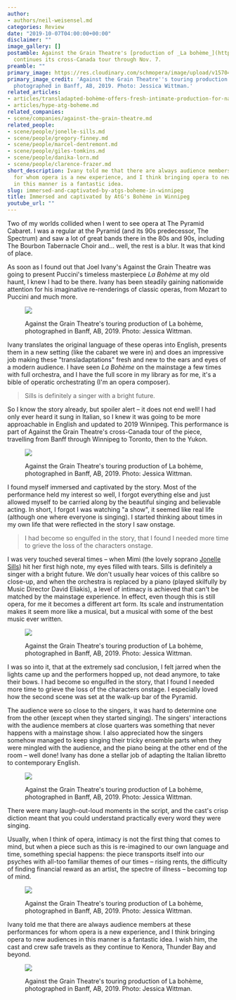 ```yaml
---
author:
- authors/neil-weisensel.md
categories: Review
date: "2019-10-07T04:00:00+00:00"
disclaimer: ""
image_gallery: []
postamble: Against the Grain Theatre's [production of _La bohème_](http://againstthegraintheatre.com/la-boheme/)
  continues its cross-Canada tour through Nov. 7.
preamble: ""
primary_image: https://res.cloudinary.com/schmopera/image/upload/v1570494536/media/2019/10/sqOP190927_DSC4071_dznjel.jpg
primary_image_credit: 'Against the Grain Theatre''s touring production of La bohème,
  photographed in Banff, AB, 2019. Photo: Jessica Wittman.'
related_articles:
- articles/transladapted-bohème-offers-fresh-intimate-production-for-national-tour.md
- articles/hype-atg-boheme.md
related_companies:
- scene/companies/against-the-grain-theatre.md
related_people:
- scene/people/jonelle-sills.md
- scene/people/gregory-finney.md
- scene/people/marcel-dentremont.md
- scene/people/giles-tomkins.md
- scene/people/danika-lorn.md
- scene/people/clarence-frazer.md
short_description: Ivany told me that there are always audience members at these performances
  for whom opera is a new experience, and I think bringing opera to new audiences
  in this manner is a fantastic idea.
slug: immersed-and-captivated-by-atgs-boheme-in-winnipeg
title: Immersed and captivated by AtG's Bohème in Winnipeg
youtube_url: ""
---
```

Two of my worlds collided when I went to see opera at The Pyramid Cabaret. I was a regular at the Pyramid (and its 90s predecessor, The Spectrum) and saw a lot of great bands there in the 80s and 90s, including The Bourbon Tabernacle Choir and… well, the rest is a blur. It was that kind of place.

As soon as I found out that Joel Ivany's Against the Grain Theatre was going to present Puccini's timeless masterpiece _La Bohème_ at my old haunt, I knew I had to be there. Ivany has been steadily gaining nationwide attention for his imaginative re-renderings of classic operas, from Mozart to Puccini and much more.

<figure data-type="image">

![](https://res.cloudinary.com/schmopera/image/upload/v1570494644/media/2019/10/OP190927_DSC4139_dnjbg1.jpg)

<figcaption>Against the Grain Theatre's touring production of La bohème, photographed in Banff, AB, 2019. Photo: Jessica Wittman.</figcaption>

</figure>

Ivany translates the original language of these operas into English, presents them in a new setting (like the cabaret we were in) and does an impressive job making these "transladaptations" fresh and new to the ears and eyes of a modern audience. I have seen _La Bohème_ on the mainstage a few times with full orchestra, and I have the full score in my library as for me, it's a bible of operatic orchestrating (I'm an opera composer).

> Sills is definitely a singer with a bright future.

So I know the story already, but spoiler alert – it does not end well! I had only ever heard it sung in Italian, so I knew it was going to be more approachable in English and updated to 2019 Winnipeg. This performance is part of Against the Grain Theatre's cross-Canada tour of the piece, travelling from Banff through Winnipeg to Toronto, then to the Yukon.

<figure data-type="image">

![](https://res.cloudinary.com/schmopera/image/upload/v1570494657/media/2019/10/OP190927_DSC4179_kxrmbq.jpg)

<figcaption>Against the Grain Theatre's touring production of La bohème, photographed in Banff, AB, 2019. Photo: Jessica Wittman.</figcaption>

</figure>

I found myself immersed and captivated by the story. Most of the performance held my interest so well, I forgot everything else and just allowed myself to be carried along by the beautiful singing and believable acting. In short, I forgot I was watching "a show", it seemed like real life (although one where everyone is singing). I started thinking about times in my own life that were reflected in the story I saw onstage.

> I had become so engulfed in the story, that I found I needed more time to grieve the loss of the characters onstage.

I was very touched several times – when Mimì (the lovely soprano [Jonelle Sills](/scene/people/jonelle-sills/)) hit her first high note, my eyes filled with tears. Sills is definitely a singer with a bright future. We don't usually hear voices of this calibre so close-up, and when the orchestra is replaced by a piano (played skilfully by Music Director David Eliakis), a level of intimacy is achieved that can't be matched by the mainstage experience. In effect, even though this is still opera, for me it becomes a different art form. Its scale and instrumentation makes it seem more like a musical, but a musical with some of the best music ever written.

<figure data-type="image">

![](https://res.cloudinary.com/schmopera/image/upload/v1570494678/media/2019/10/OP190927_DSC4188_zx0emf.jpg)

<figcaption>Against the Grain Theatre's touring production of La bohème, photographed in Banff, AB, 2019. Photo: Jessica Wittman.</figcaption>

</figure>

I was so into it, that at the extremely sad conclusion, I felt jarred when the lights came up and the performers hopped up, not dead anymore, to take their bows. I had become so engulfed in the story, that I found I needed more time to grieve the loss of the characters onstage. I especially loved how the second scene was set at the walk-up bar of the Pyramid.

The audience were so close to the singers, it was hard to determine one from the other (except when they started singing). The singers' interactions with the audience members at close quarters was something that never happens with a mainstage show. I also appreciated how the singers somehow managed to keep singing their tricky ensemble parts when they were mingled with the audience, and the piano being at the other end of the room – well done! Ivany has done a stellar job of adapting the Italian libretto to contemporary English.

<figure data-type="image">

![](https://res.cloudinary.com/schmopera/image/upload/v1570494691/media/2019/10/OP190927_DSC4230_fd8cd6.jpg)

<figcaption>Against the Grain Theatre's touring production of La bohème, photographed in Banff, AB, 2019. Photo: Jessica Wittman.</figcaption>

</figure>

There were many laugh-out-loud moments in the script, and the cast's crisp diction meant that you could understand practically every word they were singing.

Usually, when I think of opera, intimacy is not the first thing that comes to mind, but when a piece such as this is re-imagined to our own language and time, something special happens: the piece transports itself into our psyches with all-too familiar themes of our times – rising rents, the difficulty of finding financial reward as an artist, the spectre of illness – becoming top of mind.

<figure data-type="image">

![](https://res.cloudinary.com/schmopera/image/upload/v1570494703/media/2019/10/OP190927_DSC4289_fnkg81.jpg)

<figcaption>Against the Grain Theatre's touring production of La bohème, photographed in Banff, AB, 2019. Photo: Jessica Wittman.</figcaption>

</figure>

Ivany told me that there are always audience members at these performances for whom opera is a new experience, and I think bringing opera to new audiences in this manner is a fantastic idea. I wish him, the cast and crew safe travels as they continue to Kenora, Thunder Bay and beyond.

<figure data-type="image">

![](https://res.cloudinary.com/schmopera/image/upload/v1570494716/media/2019/10/OP190927_DSC4373_naavvv.jpg)

<figcaption>Against the Grain Theatre's touring production of La bohème, photographed in Banff, AB, 2019. Photo: Jessica Wittman.</figcaption>

</figure>